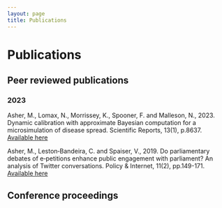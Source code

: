 ```yaml
---
layout: page
title: Publications
---
```

# Publications
## Peer reviewed publications
### 2023
Asher, M., Lomax, N., Morrissey, K., Spooner, F. and Malleson, N., 2023. Dynamic calibration with approximate Bayesian computation for a microsimulation of disease spread. Scientific Reports, 13(1), p.8637.  [Available here](https://www.nature.com/articles/s41598-023-35580-z)

Asher, M., Leston‐Bandeira, C. and Spaiser, V., 2019. Do parliamentary debates of e‐petitions enhance public engagement with parliament? An analysis of Twitter conversations. Policy & Internet, 11(2), pp.149-171. [Available here](https://eprints.whiterose.ac.uk/137839/9/PaperFinalWithFigures.pdf)

## Conference proceedings
